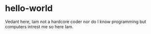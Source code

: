 # hello-world

Vedant here, Iam not a hardcore coder nor do I know programming but computers intrest me so here Iam.
